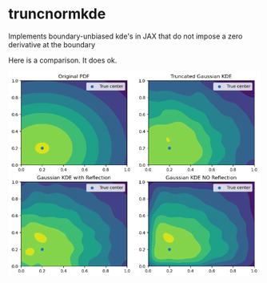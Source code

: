 # truncnormkde
 Implements boundary-unbiased kde's in JAX that do not impose a zero derivative at the boundary

 Here is a comparison. It does ok.

![comparison](docs/imgs/truncnormkde_comparison.png)
